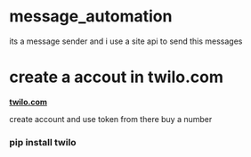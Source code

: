 # message_automation
its a message sender and i use a site api to send this messages 

<h1> create a accout in twilo.com </h1>
<strong><a href=
"https://www.twilio.com/">twilo.com</a></strong>

create account and use token from there buy a number

<h3>pip install twilo</h3>
